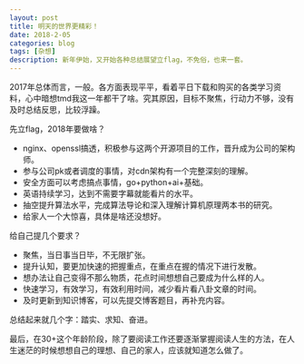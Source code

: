 ```yaml
---
layout: post
title: 明天的世界更精彩！
date: 2018-2-05
categories: blog
tags: [杂想]
description: 新年伊始，又开始各种总结展望立flag，不免俗，也来一套。
---
```




2017年总体而言，一般。各方面表现平平，看着平日下载和购买的各类学习资料，心中暗想tmd我这一年都干了啥。究其原因，目标不聚焦，行动力不够，没有及时总结反思，比较浮躁。

先立flag，2018年要做啥？

* nginx、openssl搞透，积极参与这两个开源项目的工作，晋升成为公司的架构师。
* 参与公司pk或者调度的事情，对cdn架构有一个完整深刻的理解。
* 安全方面可以考虑搞点事情，go+python+ai+基础。
* 英语持续学习，达到不需要字幕就能看片的水平。
* 抽空提升算法水平，完成算法导论和深入理解计算机原理两本书的研究。
* 给家人一个大惊喜，具体是啥还没想好。

给自己提几个要求？

* 聚焦，当日事当日毕，不无限扩张。
* 提升认知，要更加快速的把握重点，在重点在握的情况下进行发散。
* 想办法让自己变得不那么物质，花点时间想想自己要成为什么样的人。
* 快速学习，有效学习，有效利用时间，减少看片看八卦文章的时间。
* 及时更新到知识博客，可以先提交博客题目，再补充内容。

总结起来就几个字：踏实、求知、奋进。

最后，在30+这个年龄阶段，除了要阅读工作还要逐渐掌握阅读人生的方法，在人生迷茫的时候想想自己的理想、自己的家人，应该就知道怎么做了。






